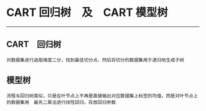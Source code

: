 # CART 回归树　及　CART 模型树
---

## CART　回归树
	对数据集进行选取维度二分，找到最佳切分点，然后将切分的数据集用于递归地生成子树

## 模型树
	流程与回归树类似，只是在叶节点上不再是直接输出对应数据集上标签的均值，而是对叶节点上的数据集用　最先二乘法进行线性回归，存放回归参数